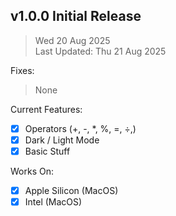 ## v1.0.0 Initial Release  
> Wed 20 Aug 2025  
> Last Updated: Thu 21 Aug 2025

Fixes:  
> None

Current Features:
- [x] Operators (+, -, *, %, =, ÷,)  
- [x] Dark / Light Mode  
- [x] Basic Stuff

Works On:
- [x] Apple Silicon (MacOS)  
- [x] Intel (MacOS)
